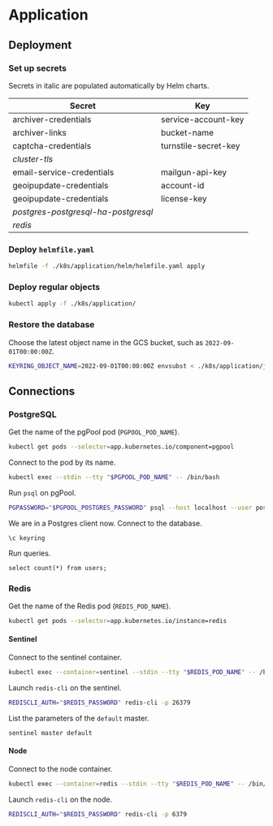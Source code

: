 # Application

## Deployment

### Set up secrets

Secrets in italic are populated automatically by Helm charts.

| Secret | Key |
| --- | --- |
| archiver-credentials | service-account-key |
| archiver-links | bucket-name |
| captcha-credentials | turnstile-secret-key |
| *cluster-tls* | |
| email-service-credentials | mailgun-api-key |
| geoipupdate-credentials | account-id |
| geoipupdate-credentials | license-key |
| *postgres-postgresql-ha-postgresql* | |
| *redis* | |

### Deploy `helmfile.yaml`

```sh
helmfile -f ./k8s/application/helm/helmfile.yaml apply
```

### Deploy regular objects

```sh
kubectl apply -f ./k8s/application/
```

### Restore the database

Choose the latest object name in the GCS bucket, such as `2022-09-01T00:00:00Z`.

```sh
KEYRING_OBJECT_NAME=2022-09-01T00:00:00Z envsubst < ./k8s/application/jobs/restorer_job.yaml | kubectl create -f -
```

## Connections

### PostgreSQL

Get the name of the pgPool pod (`PGPOOL_POD_NAME`).

```sh
kubectl get pods --selector=app.kubernetes.io/component=pgpool
```

Connect to the pod by its name.

```sh
kubectl exec --stdin --tty "$PGPOOL_POD_NAME" -- /bin/bash
```

Run `psql` on pgPool.

```sh
PGPASSWORD="$PGPOOL_POSTGRES_PASSWORD" psql --host localhost --user postgres
```

We are in a Postgres client now. Connect to the database.

```
\c keyring
```

Run queries.

```
select count(*) from users;
```

### Redis

Get the name of the Redis pod (`REDIS_POD_NAME`).

```sh
kubectl get pods --selector=app.kubernetes.io/instance=redis
```

#### Sentinel

Connect to the sentinel container.

```sh
kubectl exec --container=sentinel --stdin --tty "$REDIS_POD_NAME" -- /bin/bash
```

Launch `redis-cli` on the sentinel.

```sh
REDISCLI_AUTH="$REDIS_PASSWORD" redis-cli -p 26379
```

List the parameters of the `default` master.

```
sentinel master default
```

#### Node

Connect to the node container.

```sh
kubectl exec --container=redis --stdin --tty "$REDIS_POD_NAME" -- /bin/bash
```

Launch `redis-cli` on the node.

```sh
REDISCLI_AUTH="$REDIS_PASSWORD" redis-cli -p 6379
```
